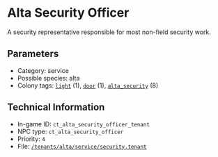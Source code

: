# Alta Security Officer

A security representative responsible for most non-field security work.

## Parameters

- Category: service
- Possible species: alta
- Colony tags: [`light`](https://ceterai.github.io/MyEnternia/Wiki/Tags/Light) (1), [`door`](https://ceterai.github.io/MyEnternia/Wiki/Tags/Door) (1), [`alta_security`](https://ceterai.github.io/MyEnternia/Wiki/Tags/AltaSecurity) (8)

## Technical Information

- In-game ID: `ct_alta_security_officer_tenant`
- NPC type: `ct_alta_security_officer`
- Priority: `4`
- File: [`/tenants/alta/service/security.tenant`](https://github.com/Ceterai/Enternia/blob/main/tenants/alta/service/security.tenant)
